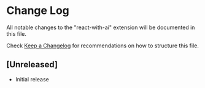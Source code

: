 # Change Log

All notable changes to the "react-with-ai" extension will be documented in this file.

Check [Keep a Changelog](http://keepachangelog.com/) for recommendations on how to structure this file.

## [Unreleased]

- Initial release